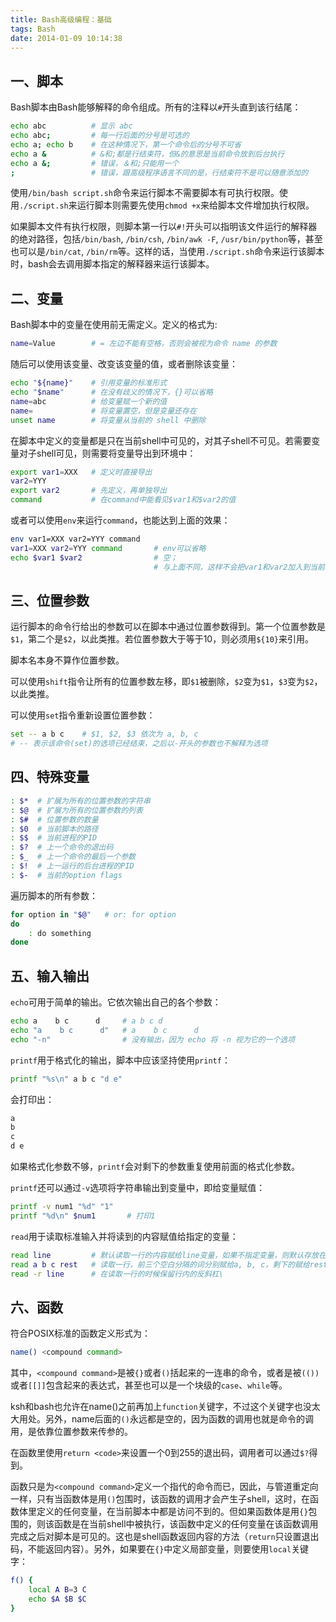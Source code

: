 ```yaml
---
title: Bash高级编程：基础
tags: Bash
date: 2014-01-09 10:14:38
---
```



一、脚本
--------

Bash脚本由Bash能够解释的命令组成。所有的注释以`#`开头直到该行结尾：

```bash
echo abc          # 显示 abc
echo abc;         # 每一行后面的分号是可选的
echo a; echo b    # 在这种情况下，第一个命令后的分号不可省
echo a &          # &和;都是行结束符，但&的意思是当前命令放到后台执行
echo a &;         # 错误，＆和;只能用一个
;                 # 错误，跟高级程序语言不同的是，行结束符不是可以随意添加的
```

使用`/bin/bash script.sh`命令来运行脚本不需要脚本有可执行权限。使用`./script.sh`来运行脚本则需要先使用`chmod +x`来给脚本文件增加执行权限。

如果脚本文件有执行权限，则脚本第一行以`#!`开头可以指明该文件运行的解释器的绝对路径，包括`/bin/bash`, `/bin/csh`, `/bin/awk -F`, `/usr/bin/python`等，甚至也可以是`/bin/cat`, `/bin/rm`等。这样的话，当使用`./script.sh`命令来运行该脚本时，bash会去调用脚本指定的解释器来运行该脚本。

<!-- more -->

二、变量
--------

Bash脚本中的变量在使用前无需定义。定义的格式为:

```bash
name=Value        # = 左边不能有空格，否则会被视为命令 name 的参数
```

随后可以使用该变量、改变该变量的值，或者删除该变量：

```bash
echo "${name}"    # 引用变量的标准形式
echo "$name"      # 在没有歧义的情况下，{}可以省略
name=abc          # 给变量赋一个新的值
name=             # 将变量置空，但是变量还存在
unset name        # 将变量从当前的 shell 中删除
```

在脚本中定义的变量都是只在当前shell中可见的，对其子shell不可见。若需要变量对子shell可见，则需要将变量导出到环境中：

```bash
export var1=XXX   # 定义时直接导出
var2=YYY
export var2       # 先定义，再单独导出
command           # 在command中能看见$var1和$var2的值
```

或者可以使用`env`来运行`command`，也能达到上面的效果：

```bash
env var1=XXX var2=YYY command
var1=XXX var2=YYY command       # env可以省略
echo $var1 $var2                # 空；
                                # 与上面不同，这样不会把var1和var2加入到当前shell中
```

三、位置参数
------------

运行脚本的命令行给出的参数可以在脚本中通过位置参数得到。第一个位置参数是`$1`，第二个是`$2`，以此类推。若位置参数大于等于10，则必须用`${10}`来引用。

脚本名本身不算作位置参数。

可以使用`shift`指令让所有的位置参数左移，即`$1`被删除，`$2`变为`$1`，`$3`变为`$2`，以此类推。

可以使用`set`指令重新设置位置参数：

```bash
set -- a b c    # $1, $2, $3 依次为 a, b, c
# -- 表示该命令(set)的选项已经结束，之后以-开头的参数也不解释为选项
```

四、特殊变量
------------

```bash
: $*  # 扩展为所有的位置参数的字符串
: $@  # 扩展为所有的位置参数的列表
: $#  # 位置参数的数量
: $0  # 当前脚本的路径
: $$  # 当前进程的PID
: $?  # 上一个命令的退出码
: $_  # 上一个命令的最后一个参数
: $!  # 上一运行的后台进程的PID
: $-  # 当前的option flags
```

遍历脚本的所有参数：

```bash
for option in "$@"   # or: for option
do
    : do something
done
```

五、输入输出
-----------

`echo`可用于简单的输出。它依次输出自己的各个参数：

```bash
echo a    b c      d     # a b c d
echo "a    b c      d"   # a    b c      d
echo "-n"                # 没有输出，因为 echo 将 -n 视为它的一个选项
```

`printf`用于格式化的输出，脚本中应该坚持使用`printf`：

```bash
printf "%s\n" a b c "d e"
```

会打印出：

```bash
a
b
c
d e
```

如果格式化参数不够，`printf`会对剩下的参数重复使用前面的格式化参数。

`printf`还可以通过`-v`选项将字符串输出到变量中，即给变量赋值：

```bash
printf -v num1 "%d" "1"
printf "%d\n" $num1       # 打印1
```

`read`用于读取标准输入并将读到的内容赋值给指定的变量：

```bash
read line         # 默认读取一行的内容赋给line变量，如果不指定变量，则默认存放在 REPLY 变量中
read a b c rest   # 读取一行，前三个空白分隔的词分别赋给a, b, c，剩下的赋给rest
read -r line      # 在读取一行的时候保留行内的反斜杠\
```

六、函数
--------

符合POSIX标准的函数定义形式为：

```bash
name() <compound command>
```

其中，`<compound command>`是被`{}`或者`()`括起来的一连串的命令，或者是被`(())`或者`[[]]`包含起来的表达式，甚至也可以是一个块级的`case`、`while`等。

ksh和bash也允许在name()之前再加上`function`关键字，不过这个关键字也没太大用处。另外，name后面的`()`永远都是空的，因为函数的调用也就是命令的调用，是依靠位置参数来传参的。

在函数里使用`return <code>`来设置一个0到255的退出码，调用者可以通过`$?`得到。

函数只是为`<compound command>`定义一个指代的命令而已，因此，与管道重定向一样，只有当函数体是用`()`包围时，该函数的调用才会产生子shell，这时，在函数体里定义的任何变量，在当前脚本中都是访问不到的。但如果函数体是用`{}`包围的，则该函数是在当前shell中被执行，该函数中定义的任何变量在该函数调用完成之后对脚本是可见的。这也是shell函数返回内容的方法（`return`只设置退出码，不能返回内容）。另外，如果要在`{}`中定义局部变量，则要使用`local`关键字：

```bash
f() {
    local A B=3 C
    echo $A $B $C
}
```

